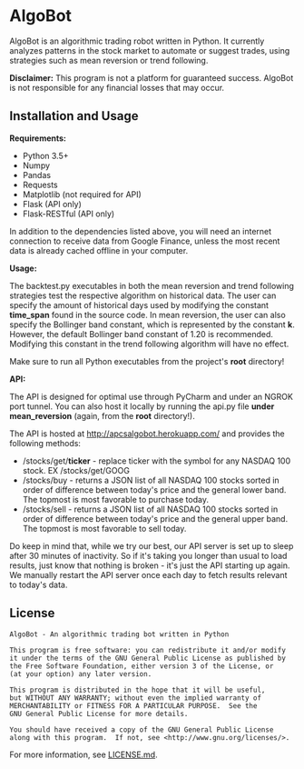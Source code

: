 # AlgoBot 

AlgoBot is an algorithmic trading robot written in Python. It currently analyzes patterns in the stock market to automate or suggest trades, using strategies such as mean reversion or trend following. 

**Disclaimer:** This program is not a platform for guaranteed success. AlgoBot is not responsible for any financial losses that may occur.



## Installation and Usage

**Requirements:**

 - Python 3.5+
 - Numpy 
 - Pandas
 - Requests
 - Matplotlib (not required for API)
 - Flask (API only)
 - Flask-RESTful (API only)
 
In addition to the dependencies listed above, you will need an internet connection to receive data from Google Finance, unless the most recent data is already cached offline in your computer.
 
**Usage:**

The backtest.py executables in both the mean reversion and trend following strategies test the respective algorithm on historical data. The user can specify the amount of historical days used by modifying the constant **time_span** found in the source code. In mean reversion, the user can also specify the Bollinger band constant, which is represented by the constant **k**. However, the default Bollinger band constant of 1.20 is recommended. Modifying this constant in the trend following algorithm will have no effect.

Make sure to run all Python executables from the project's **root** directory!

**API:**

The API is designed for optimal use through PyCharm and under an NGROK port tunnel. You can also host it locally by running the api.py file **under mean_reversion** (again, from the **root** directory!).

The API is hosted at http://apcsalgobot.herokuapp.com/ and provides the following methods:

 - /stocks/get/**ticker** - replace ticker with the symbol for any NASDAQ 100 stock. EX /stocks/get/GOOG
 - /stocks/buy - returns a JSON list of all NASDAQ 100 stocks sorted in order of difference between today's price and the general lower band. The topmost is most favorable to purchase today.
 - /stocks/sell - returns a JSON list of all NASDAQ 100 stocks sorted in order of difference between today's price and the general upper band. The topmost is most favorable to sell today.
 
Do keep in mind that, while we try our best, our API server is set up to sleep after 30 minutes of inactivity. So if it's taking you longer than usual to load results, just know that nothing is broken - it's just the API starting up again. We manually restart the API server once each day to fetch results relevant to today's data.

## License

    AlgoBot - An algorithmic trading bot written in Python

    This program is free software: you can redistribute it and/or modify
    it under the terms of the GNU General Public License as published by
    the Free Software Foundation, either version 3 of the License, or
    (at your option) any later version.

    This program is distributed in the hope that it will be useful,
    but WITHOUT ANY WARRANTY; without even the implied warranty of
    MERCHANTABILITY or FITNESS FOR A PARTICULAR PURPOSE.  See the
    GNU General Public License for more details.

    You should have received a copy of the GNU General Public License
    along with this program.  If not, see <http://www.gnu.org/licenses/>.
    
For more information, see [LICENSE.md](https://github.com/Davarco/AlgoBot/blob/master/LICENSE.md).
